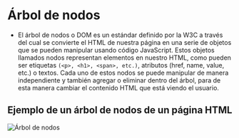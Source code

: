 # Árbol de nodos

- El árbol de nodos o DOM es un estándar definido por la W3C a través del cual se convierte el HTML de nuestra página en una serie de objetos que se pueden manipular usando código JavaScript. Estos objetos llamados nodos representan elementos en nuestro HTML, como pueden ser etiquetas `(<p>, <h1>, <span>, etc.)`, atributos (href, name, value, etc.) o textos. Cada uno de estos nodos se puede manipular de manera independiente y también agregar o eliminar dentro del árbol, para de esta manera cambiar el contenido HTML que está viendo el usuario.

## Ejemplo de un árbol de nodos de un página HTML

![Árbol de nodos](https://github.com/adrianc4/programadorWeb-base/blob/master/Teoria%20plataforma/08_01_arbol_de_nodos.gif?raw=true)
